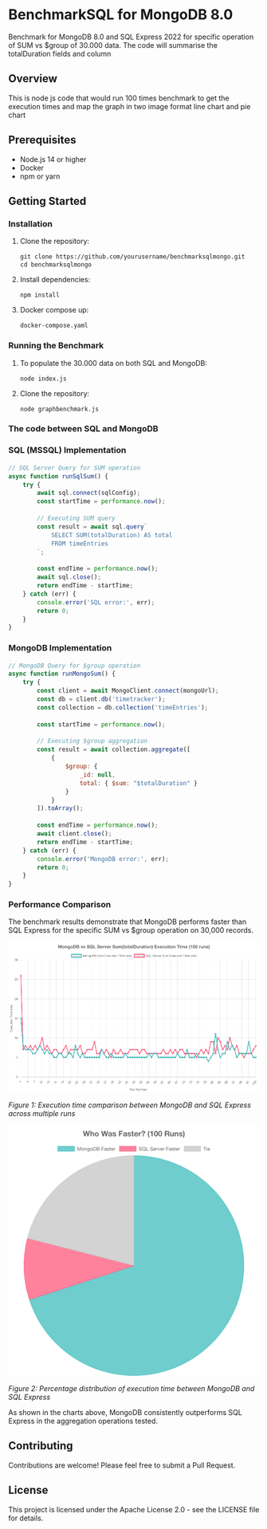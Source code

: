 # BenchmarkSQL for MongoDB 8.0

Benchmark for MongoDB 8.0 and SQL Express 2022 for specific operation of SUM vs $group of 30.000 data. The code will summarise the totalDuration fields and column

## Overview

This is node js code that would run 100 times benchmark to get the execution times and map the graph in two image format line chart and pie chart 

## Prerequisites

- Node.js 14 or higher
- Docker
- npm or yarn

## Getting Started

### Installation

1. Clone the repository:
    ```
    git clone https://github.com/yourusername/benchmarksqlmongo.git
    cd benchmarksqlmongo
    ```

2. Install dependencies:
    ```
    npm install
    ```

2. Docker compose up:
    ```
    docker-compose.yaml
    ```


### Running the Benchmark

1. To populate the 30.000 data on both SQL and MongoDB:
    ```
    node index.js
    ```

1. Clone the repository:
    ```
    node graphbenchmark.js
    ```

### The code between SQL and MongoDB
### SQL (MSSQL) Implementation

```javascript
// SQL Server Query for SUM operation
async function runSqlSum() {
    try {
        await sql.connect(sqlConfig);
        const startTime = performance.now();
        
        // Executing SUM query
        const result = await sql.query`
            SELECT SUM(totalDuration) AS total
            FROM timeEntries
        `;
        
        const endTime = performance.now();
        await sql.close();
        return endTime - startTime;
    } catch (err) {
        console.error('SQL error:', err);
        return 0;
    }
}
```

### MongoDB Implementation

```javascript
// MongoDB Query for $group operation
async function runMongoSum() {
    try {
        const client = await MongoClient.connect(mongoUrl);
        const db = client.db('timetracker');
        const collection = db.collection('timeEntries');
        
        const startTime = performance.now();
        
        // Executing $group aggregation
        const result = await collection.aggregate([
            {
                $group: {
                    _id: null,
                    total: { $sum: "$totalDuration" }
                }
            }
        ]).toArray();
        
        const endTime = performance.now();
        await client.close();
        return endTime - startTime;
    } catch (err) {
        console.error('MongoDB error:', err);
        return 0;
    }
}
```

### Performance Comparison

The benchmark results demonstrate that MongoDB performs faster than SQL Express for the specific SUM vs $group operation on 30,000 records.

![Benchmark Performance Comparison](benchmark_chart-8.png)

*Figure 1: Execution time comparison between MongoDB and SQL Express across multiple runs*

![Performance Distribution](benchmark_pie-8.png)

*Figure 2: Percentage distribution of execution time between MongoDB and SQL Express*

As shown in the charts above, MongoDB consistently outperforms SQL Express in the aggregation operations tested.

## Contributing

Contributions are welcome! Please feel free to submit a Pull Request.

## License

This project is licensed under the Apache License 2.0 - see the LICENSE file for details.



